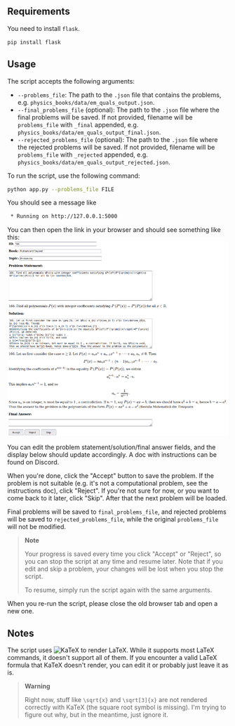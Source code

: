 ## Requirements
You need to install `flask`.
```bash
pip install flask
```

## Usage
The script accepts the following arguments:
- `--problems_file`: The path to the `.json` file that contains the problems, e.g. `physics_books/data/em_quals_output.json`.
- `--final_problems_file` (optional): The path to the `.json` file where the final problems will be saved. If not provided, filename will be `problems_file` with `_final` appended, e.g. `physics_books/data/em_quals_output_final.json`.
- `--rejected_problems_file` (optional): The path to the `.json` file where the rejected problems will be saved. If not provided, filename will be `problems_file` with `_rejected` appended, e.g. `physics_books/data/em_quals_output_rejected.json`.

To run the script, use the following command:
```bash
python app.py --problems_file FILE
```
You should see a message like
```bash
 * Running on http://127.0.0.1:5000
```
You can then open the link in your browser and should see something like this:
![Screenshot](screenshot.png)

You can edit the problem statement/solution/final answer fields, and the display below should update accordingly.
A doc with instructions can be found on Discord.

When you're done, click the "Accept" button to save the problem. If the problem is not suitable (e.g. it's not a computational problem, see the instructions doc), click "Reject". If you're not sure for now, or you want to come back to it later, click "Skip".
After that the next problem will be loaded.

Final problems will be saved to `final_problems_file`, and rejected problems will be saved to `rejected_problems_file`, while the original `problems_file` will not be modified.

> **Note**
> 
> Your progress is saved every time you click "Accept" or "Reject", so you can stop the script at any time and resume later. Note that if you edit and skip a problem, your changes will be lost when you stop the script.
> 
> To resume, simply run the script again with the same arguments.

When you re-run the script, please close the old browser tab and open a new one.

## Notes
The script uses ![KaTeX](https://katex.org/) to render LaTeX. While it supports most LaTeX commands, it doesn't support all of them. If you encounter a valid LaTeX formula that KaTeX doesn't render, you can edit it or probably just leave it as is.
> **Warning**
> 
> Right now, stuff like `\sqrt{x}` and `\sqrt[3]{x}` are not rendered correctly with KaTeX (the square root symbol is missing). I'm trying to figure out why, but in the meantime, just ignore it.